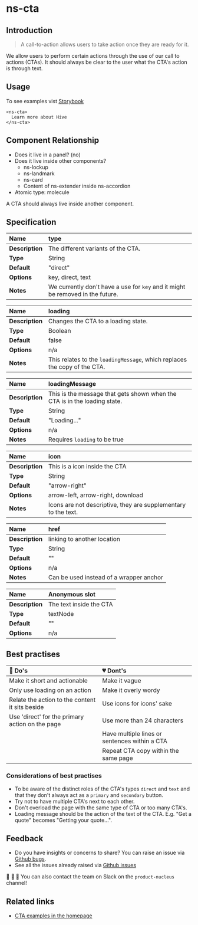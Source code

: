 # ns-cta

## Introduction

> A call-to-action allows users to take action once they are ready for it.

We allow users to perform certain actions through the use of our call to actions \(CTAs\). It should always be clear to the user what the CTA's action is through text.

## Usage

To see examples vist [Storybook](https://nucleus.bgdigital.xyz/demo/index.html?path=/story/ns-cta--direct-link)

```markup
<ns-cta>
  Learn more about Hive
</ns-cta>
```

## Component Relationship

* Does it live in a panel? \(no\)
* Does it live inside other components?
  * ns-lockup
  * ns-landmark
  * ns-card
  * Content of ns-extender inside ns-accordion
* Atomic type: molecule

A CTA should always live inside another component.

## Specification

| **Name** | type |
| :--- | :--- |
| **Description** | The different variants of the CTA. |
| **Type** | String |
| **Default** | "direct" |
| **Options** | key, direct, text |
| **Notes** | We currently don't have a use for `key` and it might be removed in the future. |

| **Name** | loading |
| :--- | :--- |
| **Description** | Changes the CTA to a loading state. |
| **Type** | Boolean |
| **Default** | false |
| **Options** | n/a |
| **Notes** | This relates to the `loadingMessage`, which replaces the copy of the CTA. |

| **Name** | loadingMessage |
| :--- | :--- |
| **Description** | This is the message that gets shown when the CTA is in the loading state. |
| **Type** | String |
| **Default** | "Loading..." |
| **Options** | n/a |
| **Notes** | Requires `loading` to be true |

| **Name** | icon |
| :--- | :--- |
| **Description** | This is a icon inside the CTA |
| **Type** | String |
| **Default** | "arrow-right" |
| **Options** | arrow-left, arrow-right, download |
| **Notes** | Icons are not descriptive, they are supplementary to the text. |

| **Name** | href |
| :--- | :--- |
| **Description** | linking to another location |
| **Type** | String |
| **Default** | "" |
| **Options** | n/a |
| **Notes** | Can be used instead of a wrapper anchor |

| **Name** | Anonymous slot |
| :--- | :--- |
| **Description** | The text inside the CTA |
| **Type** | textNode |
| **Default** | "" |
| **Options** | n/a |

## Best practises

| 💚 Do's | 💔 Dont's |
| :--- | :--- |
| Make it short and actionable | Make it vague |
| Only use loading on an action | Make it overly wordy |
| Relate the action to the content it sits beside | Use icons for icons' sake |
| Use 'direct' for the primary action on the page | Use more than 24 characters |
|  | Have multiple lines or sentences within a CTA |
|  | Repeat CTA copy within the same page |

### Considerations of best practises

* To be aware of the distinct roles of the CTA's types `direct` and `text` and that they don't always act as a `primary` and `secondary` button.
* Try not to have multiple CTA's next to each other.
* Don't overload the page with the same type of CTA or too many CTA's.
* Loading message should be the action of the text of the CTA. E.g. "Get a quote" becomes "Getting your quote…".

## Feedback

* Do you have insights or concerns to share? You can raise an issue via [Github bugs](https://github.com/ConnectedHomes/nucleus/issues/new?assignees=&labels=Bug&template=a--bug-report.md&title=[bug]%20ns-cta).
* See all the issues already raised via [Github issues](https://github.com/connectedHomes/nucleus/issues?utf8=%E2%9C%93&q=is%3Aopen+is%3Aissue+label%3ABug+ns-cta)

💩 🎉 🦄 You can also contact the team on Slack on the `product-nucleus` channel!

## Related links

* [CTA examples in the homepage](https://nucleus.bgdigital.xyz/demo/index.html?path=/story/playground-homepage--2019-01)
